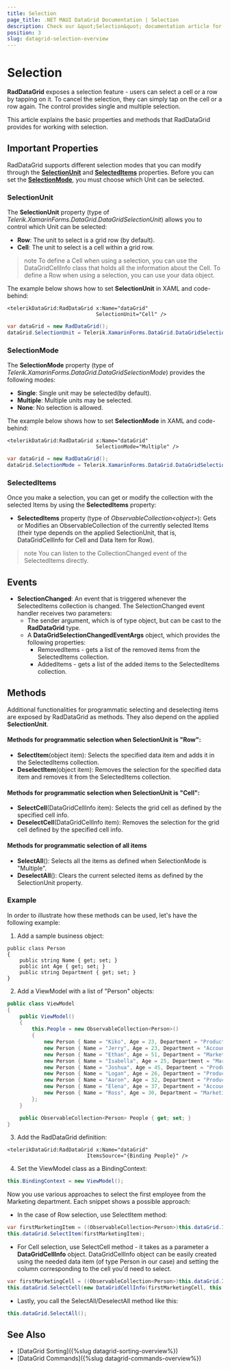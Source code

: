 ```yaml
---
title: Selection
page_title: .NET MAUI DataGrid Documentation | Selection
description: Check our &quot;Selection&quot; documentation article for Telerik DataGrid for .NET MAUI control.
position: 3
slug: datagrid-selection-overview
---
```


# Selection

**RadDataGrid** exposes a selection feature - users can select a cell or a row by tapping on it. To cancel the selection, they can simply tap on the cell or a row again. The control provides single and multiple selection.

This article explains the basic properties and methods that RadDataGrid provides for working with selection.

## Important Properties

RadDataGrid supports different selection modes that you can modify through the [**SelectionUnit**](#selectionunit) and [**SelectedItems**](#selecteditems) properties. Before you can set the [**SelectionMode**](#selectionmode), you must choose which Unit can be selected.

### SelectionUnit

The **SelectionUnit** property (type of *Telerik.XamarinForms.DataGrid.DataGridSelectionUnit*) allows you to control which Unit can be selected:

* **Row**: The unit to select is a grid row (by default).
* **Cell**: The unit to select is a cell within a grid row.

>note To define a Cell when using a selection, you can use the DataGridCellInfo class that holds all the information about the Cell. To define a Row when using a selection, you can use your data object.

The example below shows how to set **SelectionUnit** in XAML and code-behind:

```XAML
<telerikDataGrid:RadDataGrid x:Name="dataGrid"
							 SelectionUnit="Cell" />
```
```C#
var dataGrid = new RadDataGrid();
dataGrid.SelectionUnit = Telerik.XamarinForms.DataGrid.DataGridSelectionUnit.Cell;
```

### SelectionMode

The **SelectionMode** property (type of *Telerik.XamarinForms.DataGrid.DataGridSelectionMode*) provides the following modes:

* **Single**: Single unit may be selected(by default).
* **Multiple**: Multiple units may be selected.
* **None**: No selection is allowed.

The example below shows how to set **SelectionMode** in XAML and code-behind:

```XAML
<telerikDataGrid:RadDataGrid x:Name="dataGrid"
							 SelectionMode="Multiple" />
```
```C#
var dataGrid = new RadDataGrid();
dataGrid.SelectionMode = Telerik.XamarinForms.DataGrid.DataGridSelectionMode.Multiple;
```

### SelectedItems

Once you make a selection, you can get or modify the collection with the selected Items by using the **SelectedItems** property:

* **SelectedItems** property (type of *ObservableCollection&lt;object&gt;*): Gets or Modifies an ObservableCollection of the currently selected Items (their type depends on the applied SelectionUnit, that is, DataGridCellInfo for Cell and Data Item for Row).

>note You can listen to the CollectionChanged event of the SelectedItems directly.

## Events

- **SelectionChanged**: An event that is triggered whenever the SelectedItems collection is changed. The SelectionChanged event handler receives two parameters:
	* The sender argument, which is of type object, but can be cast to the __RadDataGrid__ type.
	* A __DataGridSelectionChangedEventArgs__ object, which provides the following properties:
		- RemovedItems - gets a list of the removed items from the SelectedItems collection.
		- AddedItems - gets a list of the added items to the SelectedItems collection.

## Methods

Additional functionalities for programmatic selecting and deselecting items are exposed by RadDataGrid as methods. They also depend on the applied **SelectionUnit**.

#### Methods for programmatic selection when SelectionUnit is "Row":

* **SelectItem**(object item): Selects the specified data item and adds it in the SelectedItems collection.
* **DeselectItem**(object item): Removes the selection for the specified data item and removes it from the SelectedItems collection.

#### Methods for programmatic selection when SelectionUnit is "Cell":

* **SelectCell**(DataGridCellInfo item): Selects the grid cell as defined by the specified cell info.
* **DeselectCell**(DataGridCellInfo item): Removes the selection for the grid cell defined by the specified cell info.

#### Methods for programmatic selection of all items

* **SelectAll**(): Selects all the items as defined when SelectionMode is "Multiple".
* **DeselectAll**(): Clears the current selected items as defined by the SelectionUnit property.

### Example
In order to illustrate how these methods can be used, let's have the following example:

1) Add a sample business object:

```XAML
public class Person
{
	public string Name { get; set; }
	public int Age { get; set; }
	public string Department { get; set; }
}
```

2) Add a ViewModel with a list of "Person" objects:

```C#
public class ViewModel
{
	public ViewModel()
	{
		this.People = new ObservableCollection<Person>()
		{
			new Person { Name = "Kiko", Age = 23, Department = "Production" },
			new Person { Name = "Jerry", Age = 23, Department = "Accounting and Finance"},
			new Person { Name = "Ethan", Age = 51, Department = "Marketing" },
			new Person { Name = "Isabella", Age = 25, Department = "Marketing" },
			new Person { Name = "Joshua", Age = 45, Department = "Production" },
			new Person { Name = "Logan", Age = 26, Department = "Production"},
			new Person { Name = "Aaron", Age = 32, Department = "Production" },
			new Person { Name = "Elena", Age = 37, Department = "Accounting and Finance"},
			new Person { Name = "Ross", Age = 30, Department = "Marketing" },
		};
	}

	public ObservableCollection<Person> People { get; set; }
}
```

3) Add the RadDataGrid definition:

```XAML
<telerikDataGrid:RadDataGrid x:Name="dataGrid"
						  ItemsSource="{Binding People}" />
```

4) Set the ViewModel class as a BindingContext:

```C#
this.BindingContext = new ViewModel();
```

Now you use various approaches to select the first employee from the Marketing department. Each snippet shows a possible approach:

* In the case of Row selection, use SelectItem method:

```C#
var firstMarketingItem = ((ObservableCollection<Person>)this.dataGrid.ItemsSource).First(p => p.Department == "Marketing");
this.dataGrid.SelectItem(firstMarketingItem);
```

* For Cell selection, use SelectCell method - it takes as a parameter a **DataGridCellInfo** object. DataGridCellInfo object can be easily created using the needed data item (of type Person in our case) and setting the column corresponding to the cell you'd need to select.

```C#
var firstMarketingCell = ((ObservableCollection<Person>)this.dataGrid.ItemsSource).First(p => p.Department == "Marketing");
this.dataGrid.SelectCell(new DataGridCellInfo(firstMarketingCell, this.dataGrid.Columns[2]));
```

* Lastly, you call the SelectAll/DeselectAll method like this:

```C#
this.dataGrid.SelectAll();
```

## See Also

* [DataGrid Sorting]({%slug datagrid-sorting-overview%})
* [DataGrid Commands]({%slug datagrid-commands-overview%})
